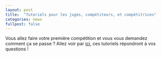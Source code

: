 ```yaml
---
layout: post
title:  "Tutoriels pour les juges, compétiteurs, et compétitrices"
categories: news
fullpost: false
---
```

Vous allez faire votre première compétition et vous vous demandez comment ça se passe ? Allez voir par [ici]({{site.baseurl}}/speedcubing/tutos), ces tutoriels répondront à vos questions !
